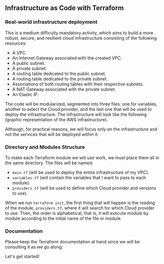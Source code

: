 ## Infrastructure as Code with Terraform

### Real-world infrastructure deployment

This is a medium difficulty mandatory activity, which aims to build a more robust, secure, and resilient cloud infrastructure consisting of the following resources:

- A VPC.
- An Internet Gateway associated with the created VPC.
- A public subnet.
- A private subnet.
- A routing table dedicated to the public subnet.
- A routing table dedicated to the private subnet.
- Associations of both routing tables with their respective subnets.
- A NAT Gateway associated with the private subnet.
- An Elastic IP.

The code will be modularized, segmented into three files: one for variables, another to select the Cloud provider, and the last one that will be used to deploy the infrastructure. The infrastructure will look like the following (graphic representation of the AWS infrastructure).

Although, for practical reasons, we will focus only on the infrastructure and not the services that will be deployed within it.

### Directory and Modules Structure

To make each Terraform module we will use work, we must place them all in the same directory. The files will be named:

- `main.tf` (will be used to deploy the entire infrastructure of my VPC).
- `variables.tf` (will contain the variables that I want to pass to each module).
- `providers.tf` (will be used to define which Cloud provider and versions to use).

When we run `terraform init`, the first thing that will happen is the reading of the module, `providers.tf`, where it will search for which Cloud provider to use. Then, the order is alphabetical, that is, it will execute module by module according to the initial name of the file or module.

### Documentation

Please keep the Terraform documentation at hand since we will be consulting it as we go along.

Let's get started!
